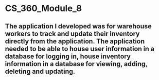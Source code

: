 # CS_360_Module_8

## The application I developed was for warehouse workers to track and update their inventory directly from the application. The application needed to be able to house user information in a database for logging in, house inventory information in a database for viewing, adding, deleting and updating.

## 
